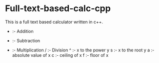 # Full-text-based-calc-cpp
This is a full text based calculator written in c++.

+ :- Addition
- :- Subtraction
* :- Multiplication
/ :- Division
^ :- x to the power y
s :- x to the root y
a :- absolute value of x
c :- ceiling of x
f :- floor of x

